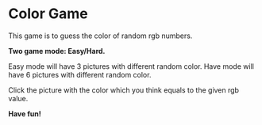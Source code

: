 # Color Game

This game is to guess the color of random rgb numbers. 

**Two game mode: Easy/Hard.**

Easy mode will have 3 pictures with different random color. Have mode will have 6 pictures with different random color.

Click the picture with the color which you think equals to the given rgb value.

**Have fun!**